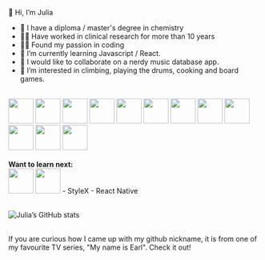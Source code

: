👋 Hi, I’m Julia
- 🧪️ I have a diploma / master's degree in chemistry
- 👩‍🔬️ Have worked in clinical research for more than 10 years
- 👩‍💻️ Found my passion in coding
- 🌱 I’m currently learning Javascript / React.
- 💞️ I would like to collaborate on a nerdy music database app.
- 👀 I’m interested in climbing, playing the drums, cooking and board games.
<br>
<div>
  <img src="https://cdn.jsdelivr.net/gh/devicons/devicon/icons/html5/html5-original-wordmark.svg" height=50px />
  <img src="https://cdn.jsdelivr.net/gh/devicons/devicon/icons/css3/css3-original-wordmark.svg" height=50px />
  <img src="https://cdn.jsdelivr.net/gh/devicons/devicon/icons/sass/sass-original.svg" height=50px height=50px />
  <img src="https://cdn.jsdelivr.net/gh/devicons/devicon/icons/bootstrap/bootstrap-original.svg" height=50px />
  <img src="https://cdn.jsdelivr.net/gh/devicons/devicon/icons/javascript/javascript-original.svg" height=50px />
  <img src="https://cdn.jsdelivr.net/gh/devicons/devicon/icons/react/react-original.svg" height=50px />
  <img src="https://cdn.jsdelivr.net/gh/devicons/devicon/icons/ruby/ruby-plain-wordmark.svg" height=50px />
  <img src="https://cdn.jsdelivr.net/gh/devicons/devicon/icons/rails/rails-plain-wordmark.svg" height=50px />
  <img src="https://cdn.jsdelivr.net/gh/devicons/devicon/icons/postgresql/postgresql-original.svg" height=50px />
  <img src="https://cdn.jsdelivr.net/gh/devicons/devicon/icons/git/git-original.svg" height=50px />
  <img src="https://cdn.jsdelivr.net/gh/devicons/devicon/icons/github/github-original.svg" height=50px />
  <img src="https://cdn.jsdelivr.net/gh/devicons/devicon/icons/heroku/heroku-original.svg" height=50px />
</div>
<br>
<b>Want to learn next:</b>
<div>
  <img src="https://cdn.jsdelivr.net/gh/devicons/devicon/icons/tailwindcss/tailwindcss-plain.svg" height=50px />
  <img src="https://cdn.jsdelivr.net/gh/devicons/devicon/icons/nestjs/nestjs-plain.svg" height=50px />
  - StyleX
  - React Native
</div>
<br>

![Julia’s GitHub stats](https://github-readme-stats.vercel.app/api?username=GoldieCrystal&show_icons=true&theme=aura)

<br>
If you are curious how I came up with my github nickname, it is from one of my favourite TV series, "My name is Earl". Check it out!
